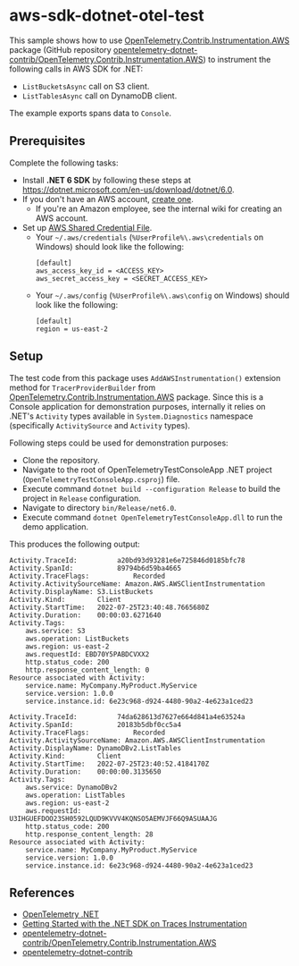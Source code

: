 # aws-sdk-dotnet-otel-test

This sample shows how to use [OpenTelemetry.Contrib.Instrumentation.AWS](https://www.nuget.org/packages/OpenTelemetry.Contrib.Instrumentation.AWS) package (GitHub repository [opentelemetry-dotnet-contrib/OpenTelemetry.Contrib.Instrumentation.AWS](https://github.com/open-telemetry/opentelemetry-dotnet-contrib/tree/main/src/OpenTelemetry.Contrib.Instrumentation.AWS)) to instrument the following calls in AWS SDK for .NET:
- `ListBucketsAsync` call on S3 client.
- `ListTablesAsync` call on DynamoDB client.

The example exports spans data to `Console`.

## Prerequisites

Complete the following tasks:

- Install **.NET 6 SDK** by following these steps at https://dotnet.microsoft.com/en-us/download/dotnet/6.0.
- If you don't have an AWS account, [create one](https://aws.amazon.com/premiumsupport/knowledge-center/create-and-activate-aws-account/).
  - If you're an Amazon employee, see the internal wiki for creating an AWS account.
- Set up [AWS Shared Credential File](https://docs.aws.amazon.com/cli/latest/userguide/cli-configure-files.html).
  - Your `~/.aws/credentials` (`%UserProfile%\.aws\credentials` on Windows) should look like the following:
    ```
    [default]
    aws_access_key_id = <ACCESS_KEY>
    aws_secret_access_key = <SECRET_ACCESS_KEY>
    ```
  - Your `~/.aws/config` (`%UserProfile%\.aws\config` on Windows) should look like the following:
    ```
    [default]
    region = us-east-2
    ```

## Setup

The test code from this package uses `AddAWSInstrumentation()` extension method for `TracerProviderBuilder` from [OpenTelemetry.Contrib.Instrumentation.AWS](https://www.nuget.org/packages/OpenTelemetry.Contrib.Instrumentation.AWS) package. Since this is a Console application for demonstration purposes, internally it relies on .NET's `Activity` types available in `System.Diagnostics` namespace (specifically `ActivitySource` and `Activity` types).

Following steps could be used for demonstration purposes:
- Clone the repository.
- Navigate to the root of OpenTelemetryTestConsoleApp .NET project (`OpenTelemetryTestConsoleApp.csproj`) file.
- Execute command `dotnet build --configuration Release` to build the project in `Release` configuration.
- Navigate to directory `bin/Release/net6.0`.
- Execute command `dotnet OpenTelemetryTestConsoleApp.dll` to run the demo application.

This produces the following output:

```console
Activity.TraceId:          a20bd93d93281e6e725846d0185bfc78
Activity.SpanId:           89794b6d59ba4665
Activity.TraceFlags:           Recorded
Activity.ActivitySourceName: Amazon.AWS.AWSClientInstrumentation
Activity.DisplayName: S3.ListBuckets
Activity.Kind:        Client
Activity.StartTime:   2022-07-25T23:40:48.7665680Z
Activity.Duration:    00:00:03.6271640
Activity.Tags:
    aws.service: S3
    aws.operation: ListBuckets
    aws.region: us-east-2
    aws.requestId: EBD70Y5PABDCVXX2
    http.status_code: 200
    http.response_content_length: 0
Resource associated with Activity:
    service.name: MyCompany.MyProduct.MyService
    service.version: 1.0.0
    service.instance.id: 6e23c968-d924-4480-90a2-4e623a1ced23

Activity.TraceId:          74da628613d7627e664d841a4e63524a
Activity.SpanId:           20183b5dbf0cc5a4
Activity.TraceFlags:           Recorded
Activity.ActivitySourceName: Amazon.AWS.AWSClientInstrumentation
Activity.DisplayName: DynamoDBv2.ListTables
Activity.Kind:        Client
Activity.StartTime:   2022-07-25T23:40:52.4184170Z
Activity.Duration:    00:00:00.3135650
Activity.Tags:
    aws.service: DynamoDBv2
    aws.operation: ListTables
    aws.region: us-east-2
    aws.requestId: U3IHGUEFDOO23SH0592LQUD9KVVV4KQNSO5AEMVJF66Q9ASUAAJG
    http.status_code: 200
    http.response_content_length: 28
Resource associated with Activity:
    service.name: MyCompany.MyProduct.MyService
    service.version: 1.0.0
    service.instance.id: 6e23c968-d924-4480-90a2-4e623a1ced23
```

## References
- [OpenTelemetry .NET](https://github.com/open-telemetry/opentelemetry-dotnet)
- [Getting Started with the .NET SDK on Traces Instrumentation](https://aws-otel.github.io/docs/getting-started/dotnet-sdk)
- [opentelemetry-dotnet-contrib/OpenTelemetry.Contrib.Instrumentation.AWS](https://github.com/open-telemetry/opentelemetry-dotnet-contrib/tree/main/src/OpenTelemetry.Contrib.Instrumentation.AWS)
- [opentelemetry-dotnet-contrib](https://github.com/open-telemetry/opentelemetry-dotnet-contrib)
